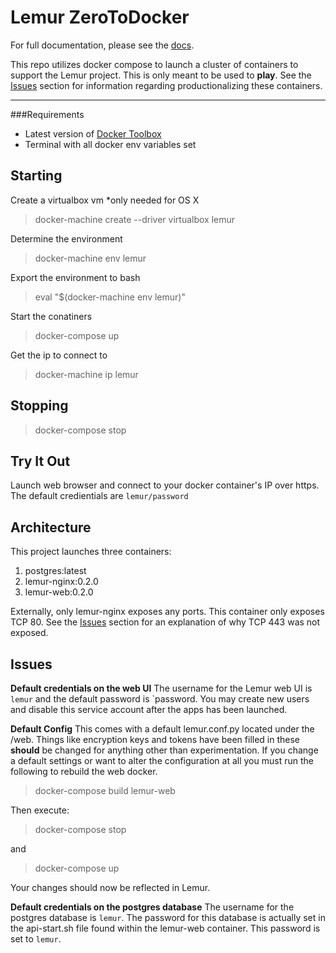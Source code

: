 Lemur ZeroToDocker
==================


For full documentation, please see the [docs](https://lemur.readthedocs.org).

This repo utilizes docker compose to launch a cluster of containers to support the Lemur project.  This is only meant to be used to **play**.  See the [Issues](#Issues) section for information regarding productionalizing these containers.

----------

###Requirements
* Latest version of [Docker Toolbox](https://www.docker.com/toolbox)
* Terminal with all docker env variables set

Starting
--------

Create a virtualbox vm *only needed for OS X

> docker-machine create --driver virtualbox lemur

Determine the environment

> docker-machine env lemur

Export the environment to bash

> eval "$(docker-machine env lemur)"

Start the conatiners

> docker-compose up

Get the ip to connect to

> docker-machine ip lemur

Stopping
--------

> docker-compose stop

Try It Out
----------
Launch web browser and connect to your docker container's IP over https. 
The default credientials are `lemur/password`

Architecture
-------------

This project launches three containers:

 1. postgres:latest
 2. lemur-nginx:0.2.0
 3. lemur-web:0.2.0

Externally, only lemur-nginx exposes any ports.  This container only exposes TCP 80.  See the [Issues](#Issues) section for an explanation of why TCP 443 was not exposed.


Issues
------


**Default credentials on the web UI**
The username for the Lemur web UI is `lemur` and the default password is `password. You may create new users and disable this service account after the apps has been launched.  

**Default Config**
This comes with a default lemur.conf.py located under the /web. Things like encryption keys and tokens have been filled in these **should** be changed for anything other than experimentation. 
If you change a default settings or want to alter the configuration at all you must run the following to rebuild the web docker.

> docker-compose build lemur-web

Then execute:

> docker-compose stop

and

> docker-compose up 

Your changes should now be reflected in Lemur.

**Default credentials on the postgres database**
The username for the postgres database is `lemur`.  The password for this database is actually set in the api-start.sh file found within the lemur-web container.  This password is set to `lemur`.
